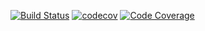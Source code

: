 [![Build Status](https://travis-ci.org/pawanonline85/sampleApp.svg?branch=master)](https://travis-ci.org/pawanonline85/sampleApp)
[![codecov](https://codecov.io/gh/pawanonline85/sampleApp/branch/master/graph/badge.svg)](https://codecov.io/gh/pawanonline85/sampleApp)
[![Code Coverage](https://img.shields.io/codecov/gh/pawanonline85/sampleApp.svg)](https://codecov.io/gh/pawanonline85/sampleApp)




